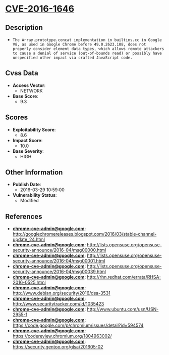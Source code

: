 
# [CVE-2016-1646](https://cve.mitre.org/cgi-bin/cvename.cgi?name=CVE-2016-1646)

## Description

- `The Array.prototype.concat implementation in builtins.cc in Google V8, as used in Google Chrome before 49.0.2623.108, does not properly consider element data types, which allows remote attackers to cause a denial of service (out-of-bounds read) or possibly have unspecified other impact via crafted JavaScript code.`

## Cvss Data

- **Access Vector**:
  - NETWORK
- **Base Score**:
  - 9.3

## Scores

- **Exploitability Score**:
  - 8.6
- **Impact Score**:
  - 10.0
- **Base Severity**:
  - HIGH

## Other Information

- **Publish Date**:
  - 2016-03-29 10:59:00
- **Vulnerability Status**:
  - Modified

## References

- **chrome-cve-admin@google.com**: http://googlechromereleases.blogspot.com/2016/03/stable-channel-update_24.html
- **chrome-cve-admin@google.com**: http://lists.opensuse.org/opensuse-security-announce/2016-04/msg00000.html
- **chrome-cve-admin@google.com**: http://lists.opensuse.org/opensuse-security-announce/2016-04/msg00001.html
- **chrome-cve-admin@google.com**: http://lists.opensuse.org/opensuse-security-announce/2016-04/msg00039.html
- **chrome-cve-admin@google.com**: http://rhn.redhat.com/errata/RHSA-2016-0525.html
- **chrome-cve-admin@google.com**: http://www.debian.org/security/2016/dsa-3531
- **chrome-cve-admin@google.com**: http://www.securitytracker.com/id/1035423
- **chrome-cve-admin@google.com**: http://www.ubuntu.com/usn/USN-2955-1
- **chrome-cve-admin@google.com**: https://code.google.com/p/chromium/issues/detail?id=594574
- **chrome-cve-admin@google.com**: https://codereview.chromium.org/1804963002/
- **chrome-cve-admin@google.com**: https://security.gentoo.org/glsa/201605-02
